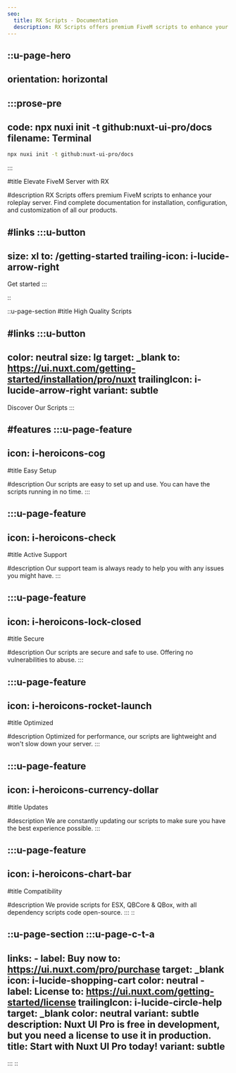 ```yaml
---
seo:
  title: RX Scripts - Documentation
  description: RX Scripts offers premium FiveM scripts to enhance your roleplay server. Find complete documentation for installation, configuration, and customization of all our products.
---
```


::u-page-hero
---
orientation: horizontal
---
  :::prose-pre
  ---
  code: npx nuxi init -t github:nuxt-ui-pro/docs
  filename: Terminal
  ---
  ```bash
  npx nuxi init -t github:nuxt-ui-pro/docs
  ```
  :::

#title
Elevate FiveM Server with RX

#description
RX Scripts offers premium FiveM scripts to enhance your roleplay server. Find complete documentation for installation, configuration, and customization of all our products.

#links
  :::u-button
  ---
  size: xl
  to: /getting-started
  trailing-icon: i-lucide-arrow-right
  ---
  Get started
  :::

  <!-- :::u-button
  ---
  color: neutral
  icon: i-simple-icons-github
  size: xl
  target: _blank
  to: https://github.com/nuxt-ui-pro/docs
  variant: subtle
  ---
  Use this template
  ::: -->
::

::u-page-section
#title
High Quality Scripts

#links
  :::u-button
  ---
  color: neutral
  size: lg
  target: _blank
  to: https://ui.nuxt.com/getting-started/installation/pro/nuxt
  trailingIcon: i-lucide-arrow-right
  variant: subtle
  ---
  Discover Our Scripts
  :::

#features
  :::u-page-feature
  ---
  icon: i-heroicons-cog
  ---
  #title
  Easy Setup
  
  #description
  Our scripts are easy to set up and use. You can have the scripts running in no time.
  :::

  :::u-page-feature
  ---
  icon: i-heroicons-check
  ---
  #title
  Active Support
  
  #description
  Our support team is always ready to help you with any issues you might have.
  :::

  :::u-page-feature
  ---
  icon: i-heroicons-lock-closed
  ---
  #title
  Secure
  
  #description
  Our scripts are secure and safe to use. Offering no vulnerabilities to abuse.
  :::

  :::u-page-feature
  ---
  icon: i-heroicons-rocket-launch
  ---
  #title
  Optimized
  
  #description
  Optimized for performance, our scripts are lightweight and won't slow down your server.
  :::

  :::u-page-feature
  ---
  icon: i-heroicons-currency-dollar
  ---
  #title
  Updates

  #description
  We are constantly updating our scripts to make sure you have the best experience possible.
  :::

  :::u-page-feature
  ---
  icon: i-heroicons-chart-bar
  ---
  #title
  Compatibility
  
  #description
  We provide scripts for ESX, QBCore & QBox, with all dependency scripts code open-source.
  :::
::

::u-page-section
  :::u-page-c-t-a
  ---
  links:
    - label: Buy now
      to: https://ui.nuxt.com/pro/purchase
      target: _blank
      icon: i-lucide-shopping-cart
      color: neutral
    - label: License
      to: https://ui.nuxt.com/getting-started/license
      trailingIcon: i-lucide-circle-help
      target: _blank
      color: neutral
      variant: subtle
  description: Nuxt UI Pro is free in development, but you need a license to use
    it in production.
  title: Start with Nuxt UI Pro today!
  variant: subtle
  ---
  :::
::
